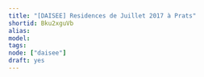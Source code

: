 ```yaml
---
title: "[DAISEE] Residences de Juillet 2017 à Prats"
shortid: Bku2xguVb
alias:
model:
tags:
node: ["daisee"]
draft: yes
---
```

